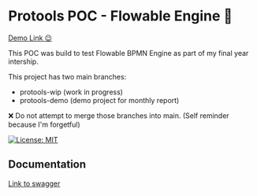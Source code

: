 # Protools POC - Flowable Engine 🦊
[Demo Link 😉](https://protools.dev.insee.io/)

This POC was build to test Flowable BPMN Engine as part of my final year intership.

This project has two main branches: 
- protools-wip (work in progress)
- protools-demo (demo project for monthly report)

❌ Do not attempt to merge those branches into main. (Self reminder because I'm forgetful)


[![License: MIT](https://img.shields.io/badge/License-MIT-yellow.svg)](https://opensource.org/licenses/MIT)

## Documentation
[Link to swagger](https://protools-flowable.dev.insee.io/)






